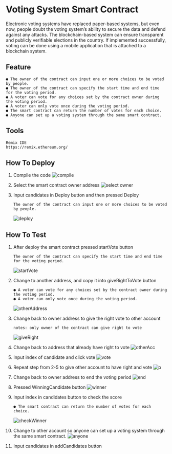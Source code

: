 # Voting System Smart Contract
Electronic voting systems have replaced paper-based systems, but even now, people doubt the
voting system’s ability to secure the data and defend against any attacks. The blockchain-based
system can ensure transparent and publicly verifiable elections in the country. If implemented
successfully, voting can be done using a mobile application that is attached to a blockchain
system.

## Feature
```
● The owner of the contract can input one or more choices to be voted by people.
● The owner of the contract can specify the start time and end time for the voting period.
● A voter can vote for any choices set by the contract owner during the voting period.
● A voter can only vote once during the voting period.
● The smart contract can return the number of votes for each choice.
● Anyone can set up a voting system through the same smart contract.
```

## Tools
```
Remix IDE 
https://remix.ethereum.org/
```
## How To Deploy

1. Compile the code 
    ![compile](https://github.com/andresudi/Voting-Smart-Contract/blob/master/assets/compile.png)

2. Select the smart contract owner address
    ![select owner](https://github.com/andresudi/Voting-Smart-Contract/blob/master/assets/select-owner-address.png)

3. Input candidates in Deploy button and then pressed Deploy
    ```
    The owner of the contract can input one or more choices to be voted by people.
    ```
    ![deploy](https://github.com/andresudi/Voting-Smart-Contract/blob/master/assets/deploy.png)

## How To Test 

1. After deploy the smart contract pressed startVote button 
    ```
    The owner of the contract can specify the start time and end time for the voting period.
    ```
    ![startVote](https://github.com/andresudi/Voting-Smart-Contract/blob/master/assets/owner-pressed-startvote.png)

2. Change to another address, and copy it into giveRightToVote button
    ```
    ● A voter can vote for any choices set by the contract owner during the voting period.
    ● A voter can only vote once during the voting period.
    ```
    ![otherAddress](https://github.com/andresudi/Voting-Smart-Contract/blob/master/assets/changer-address.png)

3. Change back to owner address to give the right vote to other account
    ```
    notes: only owner of the contract can give right to vote
    ```
    ![giveRight](https://github.com/andresudi/Voting-Smart-Contract/blob/master/assets/giveRighttoVote-to-other-account.png)

4. Change back to address that already have right to vote
    ![otherAcc](https://github.com/andresudi/Voting-Smart-Contract/blob/master/assets/chnageback-to-RightAddress-to-vote.png)

5. Input index of candidate and click vote
    ![vote](https://github.com/andresudi/Voting-Smart-Contract/blob/master/assets/input-index-in-vote-func.png)

6. Repeat step from 2-5 to give other account to have right and vote
    ![o](https://github.com/andresudi/Voting-Smart-Contract/blob/master/assets/create-another-candidate-from-other-account.png)

7. Change back to owner address to end the voting period
    ![end](https://github.com/andresudi/Voting-Smart-Contract/blob/master/assets/changebackto-owner-account-pressed-endVote.png)

8. Pressed WinningCandidate button 
    ![winner](https://github.com/andresudi/Voting-Smart-Contract/blob/master/assets/pressedWinningCandidate.png)

9. Input index in candidates button to check the score
    ```
    ● The smart contract can return the number of votes for each choice.
    ```
    ![checkWinner](https://github.com/andresudi/Voting-Smart-Contract/blob/master/assets/input-index-candidate-to-see-the-score.png)

10. Change to other account so anyone can set up a voting system through the same smart contract.
    ![anyone](https://github.com/andresudi/Voting-Smart-Contract/blob/master/assets/change-account-if-another-user-want-to-create-another-proposal.png)

11. Input candidates in addCandidates button